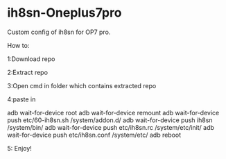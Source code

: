 # ih8sn-Oneplus7pro
Custom config of ih8sn for OP7 pro.

How to:

1:Download repo

2:Extract repo

3:Open cmd in folder which contains extracted repo

4:paste in 

adb wait-for-device root 
adb wait-for-device remount
adb wait-for-device push etc/60-ih8sn.sh /system/addon.d/
adb wait-for-device push ih8sn /system/bin/
adb wait-for-device push etc/ih8sn.rc /system/etc/init/
adb wait-for-device push etc/ih8sn.conf /system/etc/
adb reboot

5: Enjoy!
